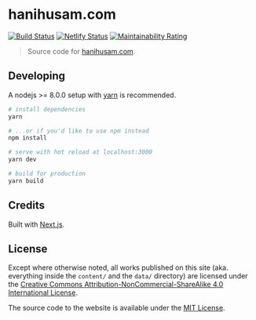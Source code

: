 # hanihusam.com

[![Build Status](https://github.com/hanihusam/hanihusam.com/workflows/CI/badge.svg)](https://github.com/hanihusam/hanihusam.com/actions?query=workflow%3ACI)
[![Netlify Status](https://api.netlify.com/api/v1/badges/61368615-14f6-48ee-9e3f-0fb221cdc447/deploy-status)](https://app.netlify.com/sites/hanihusam/deploys)
[![Maintainability Rating](https://sonarcloud.io/api/project_badges/measure?project=hanihusam_hanihusam.com&metric=sqale_rating)](https://sonarcloud.io/dashboard?id=hanihusam_hanihusam.com)

> Source code for [hanihusam.com](https://hanihusam.com).

## Developing

A nodejs >= 8.0.0 setup with [yarn](https://yarnpkg.com/) is recommended.

```bash
# install dependencies
yarn

# ...or if you'd like to use npm instead
npm install

# serve with hot reload at localhost:3000
yarn dev

# build for production
yarn build
```

## Credits

Built with [Next.js](https://nextjs.org/).

## License

Except where otherwise noted, all works published on this site (aka. everything inside the `content/` and the `data/` directory) are licensed under the <a rel="license" href="http://creativecommons.org/licenses/by-nc-sa/4.0/">Creative Commons Attribution-NonCommercial-ShareAlike 4.0 International License</a>.

The source code to the website is available under the [MIT License](LICENSE).
